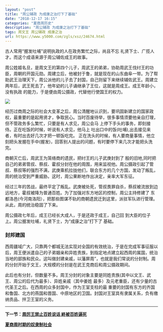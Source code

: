 ```yaml
---
layout: "post"
title: "周公辅政 为成康之治打下了基础"
date: "2018-12-17 16:15"
categories: "夏商周历史"
description: "周公辅政 为成康之治打下了基础"
tags: 周文王 周公辅政 成康之治
url: https://www.y5000.com/zgls/xsz/24674.html
---
```






古人常用“握发吐哺”说明执政的人在政务繁忙之际，尚且不忘 礼贤下士、广揽人才。而这个成语来源于周公辅佐成王的故事。

周公姓姬名旦，是周文王的第四个儿子，周武王的弟弟，协助周武王伐纣王的功臣，周朝的开国元勋。周建立后，他被封于鲁，就是现在的山东曲阜一带。为了帮助武王治理天下，周公派他的儿子去了封国，自己则留下来继续辅佐武王。周建立两年后，武王死去了，他年幼的儿子诵继承了王位，这就是周成王。成王年龄小，没有执政
的能力，于是便由周公摄政，代替他行使国王的权力。

![](https://img.y5000.com/uploads/allimg/170804/8-1FP4145QQ45.jpg)

经历过商周之际的社会大变革之后，周公清醒地认识到，要巩固新建立的国家政权，最重要的是起用贤才，争取民心。当时百废待举，很多事情须要他亲自打理，但不管政务多么繁忙，只要是有人求见，周公会马
上停下手头的事务，即刻接侍。正在吃饭的时候，听说有人求见，他马上 吐出口中的饭(吐哺),出去接见来者，有时出去好几次才把一顿饭吃完。
正在洗头的时候，有人要商量事情，他立刻把头发握在手中(握发)，回答别人提出的问题，有时要停下来几次才能把头洗完。

商朝灭亡后，周武王为笼络商的遗民，把纣王的儿子武庚封到了
殷的旧地,同时把自己的弟弟管叔、蔡叔、霍叔分封在他的周围，用来监视他。周公摄政引起了管叔、蔡叔等的强烈不满，武庚乘机拉拢他们，联合东方的几个方国，发动了叛乱，周的统治受到严重威胁。这时，周公果断地作出决定，亲率大军东征。

经过三年的苦战，最终平定了叛乱。武庚被处死，管叔畏罪自杀，蔡叔被流放到边远地方，霍叔被降为普通百姓。为了加强对东方地区的控制，周公主持修建了
东都洛邑(今河南洛阳），把那些图谋不轨的商朝遗民迁到这里，派驻军队进行管理。从此，周的统治稳固了下来。

周公摄政七年后，成王已经长大成人，于是还政于成王，自己回 到大臣的位子上。周公握发吐哺，礼贤下士，为“成康之治”打下了 基础。

###  封邦建国

西周疆域广大，只靠两个都城无法实现对全国的有效统治，于是在完成军事征服以后，周王便派遣自己的子弟姻亲和异姓责族，到指定地点建立起西周的属国，统治当地的部族和民众。这叫做封建亲戚，以藩屏周”，也就是我们常说的分封制。周的分封开始于文王，大规模的分封是在武王克商后和周公摄政期间。

此后也有分封，但数量不多。周王分封的对象主要是同姓责族(其中以文王、武王、周公的后代为最多）、异姓亲戚（其中姜姓
最多）及元老重臣，还有少量的古代圣王之后。在西周的众多封国中，作为王室支柱的最
重要的封国有东方的齐国和鲁国、北方的燕国和晋国、中原地区的卫国。封国对王室具有隶属关系，负有缴纳贡品、拌卫王室的义务。

* * *

**下一节：[周厉王禁止百姓说话 終被百姓逼死](https://www.y5000.com/zgls/xsz/24675.html)**

**[夏商周时期的奴隶制社会](https://www.y5000.com/zgls/xsz/24921.html)**
